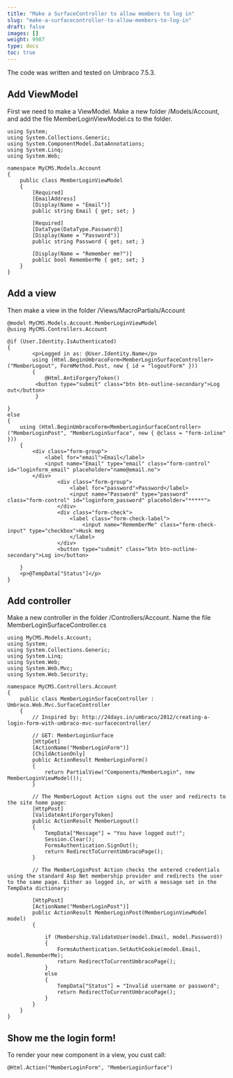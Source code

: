 ```yaml
---
title: "Make a SurfaceController to allow members to log in"
slug: "make-a-surfacecontroller-to-allow-members-to-log-in"
draft: false
images: []
weight: 9987
type: docs
toc: true
---
```


The code was written and tested on Umbraco 7.5.3. 

## Add ViewModel
First we need to make a ViewModel. Make a new folder /Models/Account, and add the file MemberLoginViewModel.cs to the folder.

    using System;
    using System.Collections.Generic;
    using System.ComponentModel.DataAnnotations;
    using System.Linq;
    using System.Web;
    
    namespace MyCMS.Models.Account
    {
        public class MemberLoginViewModel
        {
            [Required]
            [EmailAddress]
            [Display(Name = "Email")]
            public string Email { get; set; }
            
            [Required]
            [DataType(DataType.Password)]
            [Display(Name = "Password")]
            public string Password { get; set; }
    
            [Display(Name = "Remember me?")]
            public bool RememberMe { get; set; }
        }
    }

## Add a view
Then make a view in the folder /Views/MacroPartials/Account

    @model MyCMS.Models.Account.MemberLoginViewModel
    @using MyCMS.Controllers.Account
    
    @if (User.Identity.IsAuthenticated)
    {
            <p>Logged in as: @User.Identity.Name</p>
            using (Html.BeginUmbracoForm<MemberLoginSurfaceController>("MemberLogout", FormMethod.Post, new { id = "logoutForm" }))
            {
                @Html.AntiForgeryToken()
             <button type="submit" class="btn btn-outline-secondary">Log out</button>
             }
    
    }
    else
    {
        using (Html.BeginUmbracoForm<MemberLoginSurfaceController>("MemberLoginPost", "MemberLoginSurface", new { @class = "form-inline" }))
        {
            <div class="form-group">
                <label for="email">Email</label>
                <input name="Email" type="email" class="form-control" id="loginform_email" placeholder="name@email.no">
            </div>
                    <div class="form-group">
                        <label for="password">Password</label>
                        <input name="Password" type="password" class="form-control" id="loginform_password" placeholder="*****">
                    </div>
                    <div class="form-check">
                        <label class="form-check-label">
                            <input name="RememberMe" class="form-check-input" type="checkbox">Husk meg
                        </label>
                    </div>
                    <button type="submit" class="btn btn-outline-secondary">Log in</button>
    
        }
        <p>@TempData["Status"]</p>
    }  

## Add controller
Make a new controller in the folder /Controllers/Account. Name the file MemberLoginSurfaceController.cs

    using MyCMS.Models.Account;
    using System;
    using System.Collections.Generic;
    using System.Linq;
    using System.Web;
    using System.Web.Mvc;
    using System.Web.Security;
    
    namespace MyCMS.Controllers.Account
    {
        public class MemberLoginSurfaceController : Umbraco.Web.Mvc.SurfaceController
        {
            // Inspired by: http://24days.in/umbraco/2012/creating-a-login-form-with-umbraco-mvc-surfacecontroller/
    
            // GET: MemberLoginSurface
            [HttpGet]
            [ActionName("MemberLoginForm")]
            [ChildActionOnly]
            public ActionResult MemberLoginForm()
            {
                return PartialView("Components/MemberLogin", new MemberLoginViewModel());
            }
    
            // The MemberLogout Action signs out the user and redirects to the site home page:
            [HttpPost]
            [ValidateAntiForgeryToken]
            public ActionResult MemberLogout()
            {
                TempData["Message"] = "You have logged out!";
                Session.Clear();
                FormsAuthentication.SignOut();
                return RedirectToCurrentUmbracoPage();
            }
    
            // The MemberLoginPost Action checks the entered credentials using the standard Asp Net membership provider and redirects the user to the same page. Either as logged in, or with a message set in the TempData dictionary:
    
            [HttpPost]
            [ActionName("MemberLoginPost")]
            public ActionResult MemberLoginPost(MemberLoginViewModel model)
            {
    
                if (Membership.ValidateUser(model.Email, model.Password))
                {
                    FormsAuthentication.SetAuthCookie(model.Email, model.RememberMe);
                    return RedirectToCurrentUmbracoPage();
                }
                else
                {
                    TempData["Status"] = "Invalid username or password";
                    return RedirectToCurrentUmbracoPage();
                }
            }
        }
    }

## Show me the login form!
To render your new component in a view, you cust call:

    @Html.Action("MemberLoginForm", "MemberLoginSurface")

